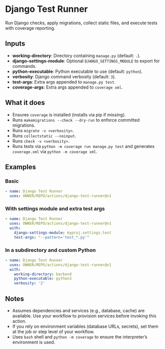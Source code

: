 # Django Test Runner

Run Django checks, apply migrations, collect static files, and execute tests with coverage reporting.

## Inputs

- **working-directory**: Directory containing `manage.py` (default: `.`).
- **django-settings-module**: Optional `DJANGO_SETTINGS_MODULE` to export for commands.
- **python-executable**: Python executable to use (default: `python`).
- **verbosity**: Django command verbosity (default: `3`).
- **test-args**: Extra args appended to `manage.py test`.
- **coverage-args**: Extra args appended to `coverage xml`.

## What it does

- Ensures `coverage` is installed (installs via pip if missing).
- Runs `makemigrations --check --dry-run` to enforce committed migrations.
- Runs `migrate -v <verbosity>`.
- Runs `collectstatic --noinput`.
- Runs `check -v <verbosity>`.
- Runs tests via `python -m coverage run manage.py test` and generates `coverage.xml` via `python -m coverage xml`.

## Examples

### Basic

```yaml
- name: Django Test Runner
  uses: OWNER/REPO/actions/django-test-runner@v1
```

### With settings module and extra test args

```yaml
- name: Django Test Runner
  uses: OWNER/REPO/actions/django-test-runner@v1
  with:
    django-settings-module: myproj.settings.test
    test-args: "--pattern='test_*.py'"
```

### In a subdirectory and custom Python

```yaml
- name: Django Test Runner
  uses: OWNER/REPO/actions/django-test-runner@v1
  with:
    working-directory: backend
    python-executable: python3
    verbosity: '2'
```

## Notes

- Assumes dependencies and services (e.g., database, cache) are available. Use your workflow to provision services before invoking this action.
- If you rely on environment variables (database URLs, secrets), set them at the job or step level of your workflow.
- Uses `bash` shell and `python -m coverage` to ensure the interpreter’s environment is used.
